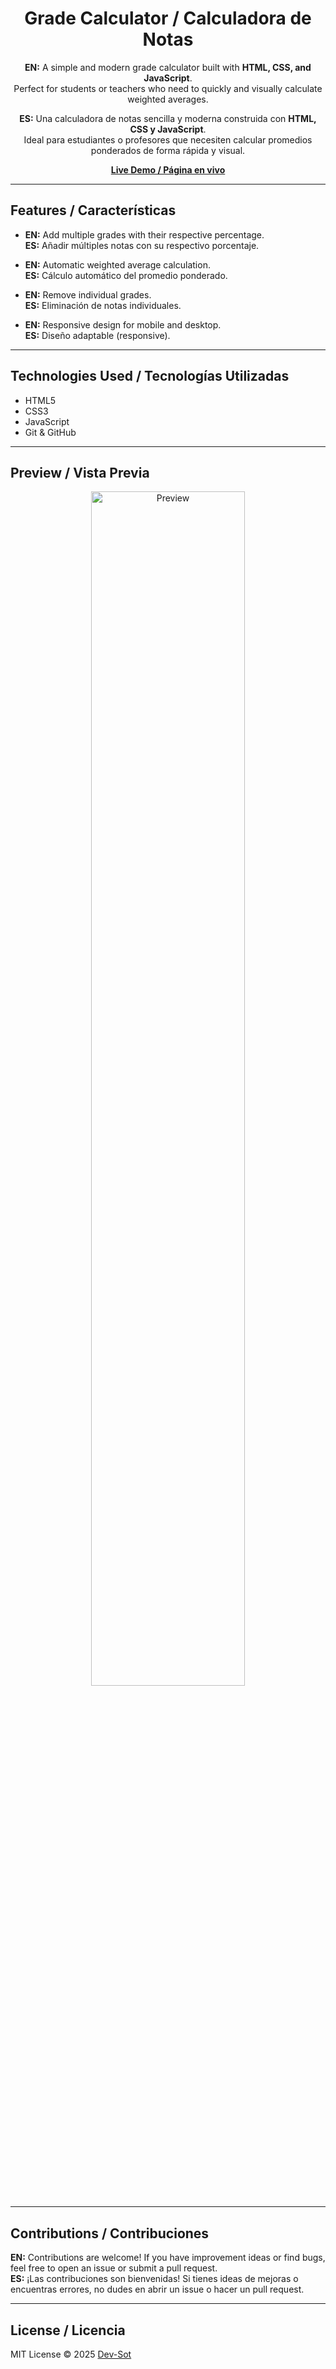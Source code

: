 <div align="center">

# Grade Calculator / Calculadora de Notas

**EN:** A simple and modern grade calculator built with **HTML, CSS, and JavaScript**.  
Perfect for students or teachers who need to quickly and visually calculate weighted averages.

**ES:** Una calculadora de notas sencilla y moderna construida con **HTML, CSS y JavaScript**.  
Ideal para estudiantes o profesores que necesiten calcular promedios ponderados de forma rápida y visual.

 **[Live Demo / Página en vivo](https://dev-sot.github.io/Grade_Calculator/)**

</div>

---

## Features / Características

- **EN:** Add multiple grades with their respective percentage.  
  **ES:** Añadir múltiples notas con su respectivo porcentaje.
  
- **EN:** Automatic weighted average calculation.  
  **ES:** Cálculo automático del promedio ponderado.
  
- **EN:** Remove individual grades.  
  **ES:** Eliminación de notas individuales.
  
- **EN:** Responsive design for mobile and desktop.  
  **ES:** Diseño adaptable (responsive).

---

## Technologies Used / Tecnologías Utilizadas

- HTML5  
- CSS3  
- JavaScript  
- Git & GitHub

---

## Preview / Vista Previa

<p align="center">
  <img src="https://i.ibb.co/hJwgf82h/Captura-de-pantalla-2025-08-09-203432.png" alt="Preview" width="70%">
</p>

---

## Contributions / Contribuciones

**EN:** Contributions are welcome! If you have improvement ideas or find bugs, feel free to open an issue or submit a pull request.  
**ES:** ¡Las contribuciones son bienvenidas! Si tienes ideas de mejoras o encuentras errores, no dudes en abrir un issue o hacer un pull request.

---

## License / Licencia

MIT License © 2025 [Dev-Sot](https://github.com/Dev-Sot)
